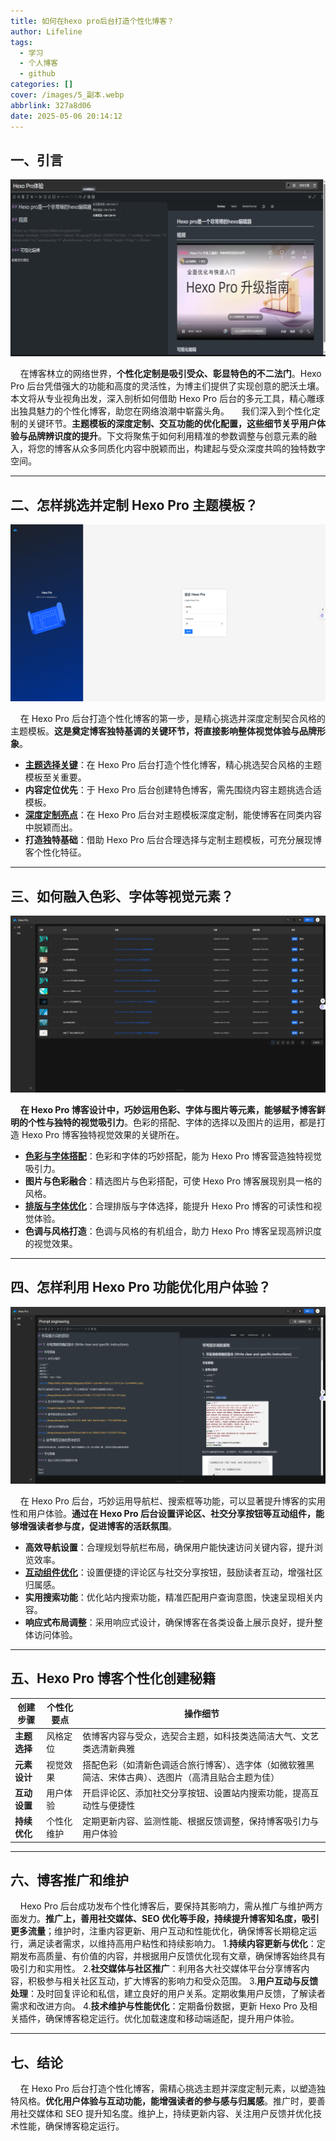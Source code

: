 ```yaml
---
title: 如何在hexo pro后台打造个性化博客？
author: Lifeline
tags:
  - 学习
  - 个人博客
  - github
categories: []
cover: /images/5_副本.webp
abbrlink: 327a8d06
date: 2025-05-06 20:14:12
---
```

## 一、引言

![](/images/4_%E5%89%AF%E6%9C%AC.png)

&nbsp;&nbsp;&nbsp;&nbsp;在博客林立的网络世界，**个性化定制是吸引受众、彰显特色的不二法门**。Hexo Pro 后台凭借强大的功能和高度的灵活性，为博主们提供了实现创意的肥沃土壤。本文将从专业视角出发，深入剖析如何借助 Hexo Pro 后台的多元工具，精心雕琢出独具魅力的个性化博客，助您在网络浪潮中崭露头角。
&nbsp;&nbsp;&nbsp;&nbsp;我们深入到个性化定制的关键环节。**主题模板的深度定制、交互功能的优化配置，这些细节关乎用户体验与品牌辨识度的提升**。下文将聚焦于如何利用精准的参数调整与创意元素的融入，将您的博客从众多同质化内容中脱颖而出，构建起与受众深度共鸣的独特数字空间。

---

## 二、怎样挑选并定制 Hexo Pro 主题模板？

![](/images/1_%E5%89%AF%E6%9C%AC.png)

&nbsp;&nbsp;&nbsp;&nbsp;在 Hexo Pro 后台打造个性化博客的第一步，是精心挑选并深度定制契合风格的主题模板。**这是奠定博客独特基调的关键环节，将直接影响整体视觉体验与品牌形象**。

- **[主题选择关键](https://github.com/topics/hexo-theme)**：在 Hexo Pro 后台打造个性化博客，精心挑选契合风格的主题模板至关重要。
- **内容定位优先**：于 Hexo Pro 后台创建特色博客，需先围绕内容主题挑选合适模板。
- **[深度定制亮点](https://hexo.io/zh-cn/docs/templates)**：在 Hexo Pro 后台对主题模板深度定制，能使博客在同类内容中脱颖而出。
- **打造独特基础**：借助 Hexo Pro 后台合理选择与定制主题模板，可充分展现博客个性化特征。

---

## 三、如何融入色彩、字体等视觉元素？

![](/images/2_%E5%89%AF%E6%9C%AC.png)

&nbsp;&nbsp;&nbsp;&nbsp;**在 Hexo Pro 博客设计中，巧妙运用色彩、字体与图片等元素，能够赋予博客鲜明的个性与独特的视觉吸引力**。色彩的搭配、字体的选择以及图片的运用，都是打造 Hexo Pro 博客独特视觉效果的关键所在。

- **[色彩与字体搭配](https://www.jianshu.com/p/53670692c5a6)**：色彩和字体的巧妙搭配，能为 Hexo Pro 博客营造独特视觉吸引力。
- **图片与色彩融合**：精选图片与色彩搭配，可使 Hexo Pro 博客展现别具一格的风格。
- **[排版与字体优化](https://www.cnblogs.com/an-shiguang/p/18269048)**：合理排版与字体选择，能提升 Hexo Pro 博客的可读性和视觉体验。
- **色调与风格打造**：色调与风格的有机组合，助力 Hexo Pro 博客呈现高辨识度的视觉效果。

---

## 四、怎样利用 Hexo Pro 功能优化用户体验？

![](/images/3_%E5%89%AF%E6%9C%AC.png)


&nbsp;&nbsp;&nbsp;&nbsp;在 Hexo Pro 后台，巧妙运用导航栏、搜索框等功能，可以显著提升博客的实用性和用户体验。**通过在 Hexo Pro 后台设置评论区、社交分享按钮等互动组件，能够增强读者参与度，促进博客的活跃氛围**。

- **高效导航设置**：合理规划导航栏布局，确保用户能快速访问关键内容，提升浏览效率。
- **[互动组件优化](https://leay.net/2020/02/14/hexo-next-font/)**：设置便捷的评论区与社交分享按钮，鼓励读者互动，增强社区归属感。
- **实用搜索功能**：优化站内搜索功能，精准匹配用户查询意图，快速呈现相关内容。
- **响应式布局调整**：采用响应式设计，确保博客在各类设备上展示良好，提升整体访问体验。

---

## 五、Hexo Pro 博客个性化创建秘籍

| 创建步骤     | 个性化要点 | 操作细节                                                                                             |
| ------------ | ---------- | ---------------------------------------------------------------------------------------------------- |
| **主题选择** | 风格定位   | 依博客内容与受众，选契合主题，如科技类选简洁大气、文艺类选清新典雅                                   |
| **元素设计** | 视觉效果   | 搭配色彩（如清新色调适合旅行博客）、选字体（如微软雅黑简洁、宋体古典）、选图片（高清且贴合主题为佳） |
| **互动设置** | 用户体验   | 开启评论区、添加社交分享按钮、设置站内搜索功能，提高互动性与便捷性                                   |
| **持续优化** | 个性化维护 | 定期更新内容、监测性能、根据反馈调整，保持博客吸引力与用户体验                                       |

---

## 六、博客推广和维护

&nbsp;&nbsp;&nbsp;&nbsp;Hexo Pro 后台成功发布个性化博客后，要保持其影响力，需从推广与维护两方面发力。**推广上，善用社交媒体、SEO 优化等手段，持续提升博客知名度，吸引更多流量**；维护时，注重内容更新、用户互动和性能优化，确保博客长期稳定运行，满足读者需求，以维持高用户粘性和持续影响力。
1.**持续内容更新与优化**：定期发布高质量、有价值的内容，并根据用户反馈优化现有文章，确保博客始终具有吸引力和实用性。
2.**社交媒体与社区推广**：利用各大社交媒体平台分享博客内容，积极参与相关社区互动，扩大博客的影响力和受众范围。
3.**用户互动与反馈处理**：及时回复评论和私信，建立良好的用户关系。定期收集用户反馈，了解读者需求和改进方向。
4.**技术维护与性能优化**：定期备份数据，更新 Hexo Pro 及相关插件，确保博客稳定运行。优化加载速度和移动端适配，提升用户体验。

---

## 七、结论

&nbsp;&nbsp;&nbsp;&nbsp;在 Hexo Pro 后台打造个性化博客，需精心挑选主题并深度定制元素，以塑造独特风格。**优化用户体验与互动功能，能增强读者的参与感与归属感**。推广时，要善用社交媒体和 SEO 提升知名度。维护上，持续更新内容、关注用户反馈并优化技术性能，确保博客稳定运行。

